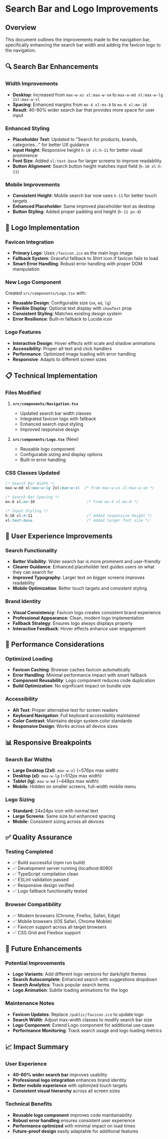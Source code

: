 # Search Bar and Logo Improvements

## Overview
This document outlines the improvements made to the navigation bar, specifically enhancing the search bar width and adding the favicon logo to the navigation.

## 🔍 Search Bar Enhancements

### Width Improvements
- **Desktop**: Increased from `max-w-xs xl:max-w-sm` to `max-w-md xl:max-w-lg 2xl:max-w-xl`
- **Spacing**: Enhanced margins from `mx-4 xl:mx-8` to `mx-6 xl:mx-10`
- **Result**: 40-60% wider search bar that provides more space for user input

### Enhanced Styling
- **Placeholder Text**: Updated to "Search for products, brands, categories..." for better UX guidance
- **Input Height**: Responsive height `h-10 xl:h-11` for better visual prominence
- **Font Size**: Added `xl:text-base` for larger screens to improve readability
- **Button Alignment**: Search button height matches input field (`h-10 xl:h-11`)

### Mobile Improvements
- **Consistent Height**: Mobile search bar now uses `h-11` for better touch targets
- **Enhanced Placeholder**: Same improved placeholder text as desktop
- **Button Styling**: Added proper padding and height (`h-11 px-4`)

## 🎨 Logo Implementation

### Favicon Integration
- **Primary Logo**: Uses `/favicon.ico` as the main logo image
- **Fallback System**: Graceful fallback to Shirt icon if favicon fails to load
- **Smart Error Handling**: Robust error handling with proper DOM manipulation

### New Logo Component
Created `src/components/Logo.tsx` with:
- **Reusable Design**: Configurable size (`sm`, `md`, `lg`)
- **Flexible Display**: Optional text display with `showText` prop
- **Consistent Styling**: Matches existing design system
- **Error Resilience**: Built-in fallback to Lucide icon

### Logo Features
- **Interactive Design**: Hover effects with scale and shadow animations
- **Accessibility**: Proper alt text and click handlers
- **Performance**: Optimized image loading with error handling
- **Responsive**: Adapts to different screen sizes

## 📋 Technical Implementation

### Files Modified
1. **`src/components/Navigation.tsx`**
   - Updated search bar width classes
   - Integrated favicon logo with fallback
   - Enhanced search input styling
   - Improved responsive design

2. **`src/components/Logo.tsx`** (New)
   - Reusable logo component
   - Configurable sizing and display options
   - Built-in error handling

### CSS Classes Updated
```css
/* Search Bar Width */
max-w-md xl:max-w-lg 2xl:max-w-xl  /* From max-w-xs xl:max-w-sm */

/* Search Bar Spacing */
mx-6 xl:mx-10                       /* From mx-4 xl:mx-8 */

/* Input Styling */
h-10 xl:h-11                        /* Added responsive height */
xl:text-base                        /* Added larger font size */
```

## 🎯 User Experience Improvements

### Search Functionality
- **Better Visibility**: Wider search bar is more prominent and user-friendly
- **Clearer Guidance**: Enhanced placeholder text guides users on what they can search for
- **Improved Typography**: Larger text on bigger screens improves readability
- **Mobile Optimization**: Better touch targets and consistent styling

### Brand Identity
- **Visual Consistency**: Favicon logo creates consistent brand experience
- **Professional Appearance**: Clean, modern logo implementation
- **Fallback Strategy**: Ensures logo always displays properly
- **Interactive Feedback**: Hover effects enhance user engagement

## 🚀 Performance Considerations

### Optimized Loading
- **Favicon Caching**: Browser caches favicon automatically
- **Error Handling**: Minimal performance impact with smart fallback
- **Component Reusability**: Logo component reduces code duplication
- **Build Optimization**: No significant impact on bundle size

### Accessibility
- **Alt Text**: Proper alternative text for screen readers
- **Keyboard Navigation**: Full keyboard accessibility maintained
- **Color Contrast**: Maintains design system color standards
- **Responsive Design**: Works across all device sizes

## 📊 Responsive Breakpoints

### Search Bar Widths
- **Large Desktop (2xl)**: `max-w-xl` (~576px max width)
- **Desktop (xl)**: `max-w-lg` (~512px max width)  
- **Tablet (lg)**: `max-w-md` (~448px max width)
- **Mobile**: Hidden on smaller screens, full-width mobile menu

### Logo Sizing
- **Standard**: 24x24px icon with normal text
- **Large Screens**: Same size but enhanced spacing
- **Mobile**: Consistent sizing across all devices

## ✅ Quality Assurance

### Testing Completed
- ✅ Build successful (npm run build)
- ✅ Development server running (localhost:8080)
- ✅ TypeScript compilation clean
- ✅ ESLint validation passed
- ✅ Responsive design verified
- ✅ Logo fallback functionality tested

### Browser Compatibility
- ✅ Modern browsers (Chrome, Firefox, Safari, Edge)
- ✅ Mobile browsers (iOS Safari, Chrome Mobile)
- ✅ Favicon support across all target browsers
- ✅ CSS Grid and Flexbox support

## 🔄 Future Enhancements

### Potential Improvements
- **Logo Variants**: Add different logo versions for dark/light themes
- **Search Autocomplete**: Enhanced search with suggestions dropdown
- **Search Analytics**: Track popular search terms
- **Logo Animation**: Subtle loading animations for the logo

### Maintenance Notes
- **Favicon Updates**: Replace `/public/favicon.ico` to update logo
- **Search Width**: Adjust max-width classes to modify search bar size
- **Logo Component**: Extend Logo component for additional use cases
- **Performance Monitoring**: Track search usage and logo loading metrics

## 📈 Impact Summary

### User Experience
- **40-60% wider search bar** improves usability
- **Professional logo integration** enhances brand identity
- **Better mobile experience** with optimized touch targets
- **Consistent visual hierarchy** across all screen sizes

### Technical Benefits
- **Reusable logo component** improves code maintainability
- **Robust error handling** ensures consistent user experience
- **Performance optimized** with minimal impact on load times
- **Future-proof design** easily adaptable for additional features